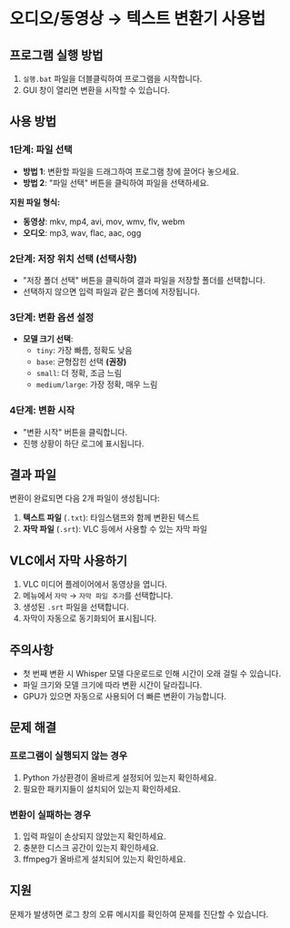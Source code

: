# 오디오/동영상 → 텍스트 변환기 사용법

## 프로그램 실행 방법
1. `실행.bat` 파일을 더블클릭하여 프로그램을 시작합니다.
2. GUI 창이 열리면 변환을 시작할 수 있습니다.

## 사용 방법

### 1단계: 파일 선택
- **방법 1**: 변환할 파일을 드래그하여 프로그램 창에 끌어다 놓으세요.
- **방법 2**: "파일 선택" 버튼을 클릭하여 파일을 선택하세요.

**지원 파일 형식:**
- **동영상**: mkv, mp4, avi, mov, wmv, flv, webm
- **오디오**: mp3, wav, flac, aac, ogg

### 2단계: 저장 위치 선택 (선택사항)
- "저장 폴더 선택" 버튼을 클릭하여 결과 파일을 저장할 폴더를 선택합니다.
- 선택하지 않으면 입력 파일과 같은 폴더에 저장됩니다.

### 3단계: 변환 옵션 설정
- **모델 크기 선택**:
  - `tiny`: 가장 빠름, 정확도 낮음
  - `base`: 균형잡힌 선택 **(권장)**
  - `small`: 더 정확, 조금 느림
  - `medium/large`: 가장 정확, 매우 느림

### 4단계: 변환 시작
- "변환 시작" 버튼을 클릭합니다.
- 진행 상황이 하단 로그에 표시됩니다.

## 결과 파일

변환이 완료되면 다음 2개 파일이 생성됩니다:

1. **텍스트 파일** (`.txt`): 타임스탬프와 함께 변환된 텍스트
2. **자막 파일** (`.srt`): VLC 등에서 사용할 수 있는 자막 파일

## VLC에서 자막 사용하기

1. VLC 미디어 플레이어에서 동영상을 엽니다.
2. 메뉴에서 `자막` → `자막 파일 추가`를 선택합니다.
3. 생성된 `.srt` 파일을 선택합니다.
4. 자막이 자동으로 동기화되어 표시됩니다.

## 주의사항

- 첫 번째 변환 시 Whisper 모델 다운로드로 인해 시간이 오래 걸릴 수 있습니다.
- 파일 크기와 모델 크기에 따라 변환 시간이 달라집니다.
- GPU가 있으면 자동으로 사용되어 더 빠른 변환이 가능합니다.

## 문제 해결

### 프로그램이 실행되지 않는 경우
1. Python 가상환경이 올바르게 설정되어 있는지 확인하세요.
2. 필요한 패키지들이 설치되어 있는지 확인하세요.

### 변환이 실패하는 경우
1. 입력 파일이 손상되지 않았는지 확인하세요.
2. 충분한 디스크 공간이 있는지 확인하세요.
3. ffmpeg가 올바르게 설치되어 있는지 확인하세요.

## 지원

문제가 발생하면 로그 창의 오류 메시지를 확인하여 문제를 진단할 수 있습니다.
